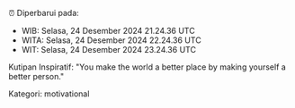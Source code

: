 ⏰ Diperbarui pada:
- WIB: Selasa, 24 Desember 2024 21.24.36 UTC
- WITA: Selasa, 24 Desember 2024 22.24.36 UTC
- WIT: Selasa, 24 Desember 2024 23.24.36 UTC

Kutipan Inspiratif:
"You make the world a better place by making yourself a better person."


Kategori: motivational

